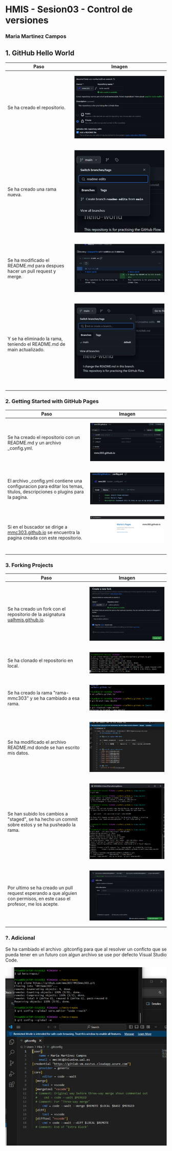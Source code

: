 # HMIS - Sesion03 -  Control de versiones
### Maria Martinez Campos 
## **1. GitHub Hello World**
|  Paso | Imagen |
| ---- | ---- |
| Se ha creado el repositorio. | <p align="center"> <img src=imagenes/Ej1-1.png></p> |
| Se ha creado una rama nueva. | <p align="center"> <img src=imagenes/Ej1-2.png></p> |
| Se ha modificado el README.md para despues hacer un pull request y merge. | <p align="center"> <img src=imagenes/Ej1-3.png></p> |
| Y se ha eliminado la rama, teniendo el README.md de main actualizado. | <p align="center"> <img src=imagenes/Ej1-4.png></p><br> |

### **2. Getting Started with GitHub Pages**
|  Paso | Imagen |
| ---- | ---- |
| Se ha creado el repositorio con un README.md y un archivo _config.yml. | <p align="center"> <img src=imagenes/Ej2-1.png></p> |
| El archivo _config.yml contiene una configuracion para editar los temas, titulos, descripciones o plugins para la pagina. | <p align="center"> <img src=imagenes/Ej2-2.png></p> |
| Si en el buscador se dirige a <a href="https://mmc303.github.io/">mmc303.github.io</a> se encuentra la pagina creada con este repositorio. | <p align="center"> <img src=imagenes/Ej2-3.png></p><br> |

### **3. Forking Projects**
|  Paso | Imagen |
| ---- | ---- |
| Se ha creado un fork con el repositorio de la asignatura <a href="https://github.com/ualhmis/ualhmis.github.io">ualhmis.github.io</a>. |<p align="center"> <img src=imagenes/Ej3-1.png></p> |
| Se ha clonado el repositorio en local. | <p align="center"> <img src=imagenes/Ej3-2.png></p> |
| Se ha creado la rama "rama-mmc303" y se ha cambiado a esa rama. | <p align="center"> <img src=imagenes/Ej3-3.png></p> |
| Se ha modificado el archivo README.md donde se han escrito mis datos. | <p align="center"> <img src=imagenes/Ej3-4.png></p> |
|Se han subido los cambios a "staged", se ha hecho un commit sobre estos y se ha pusheado la rama. | <p align="center"> <img src=imagenes/Ej3-5.png></p>|
| Por ultimo se ha creado un pull request esperando a que alguien con permisos, en este caso el profesor, me los acepte. | <p align="center"> <img src=imagenes/Ej3-6.png></p> |

### **?. Adicional**
<p style="text-align: justify;">Se ha cambiado el archivo .gitconfig para que al resolver un conficto que se pueda tener en un futuro con algun archivo se use por defecto Visual Studio Code.</p>
<p align="center"> <img src=imagenes/Mergetool.png></p>